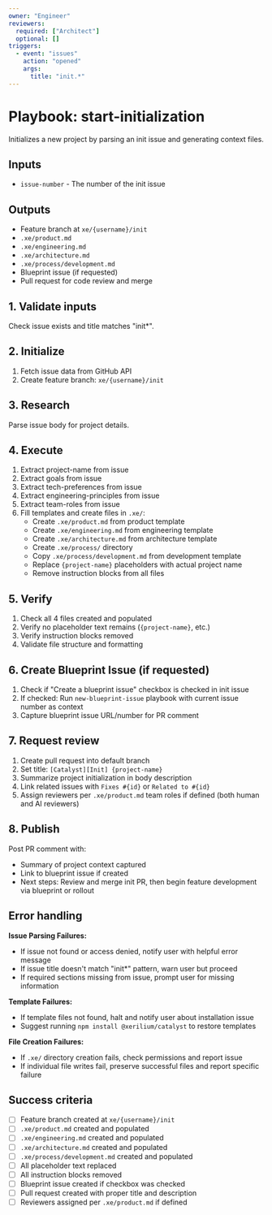 ```yaml
---
owner: "Engineer"
reviewers:
  required: ["Architect"]
  optional: []
triggers:
  - event: "issues"
    action: "opened"
    args:
      title: "init.*"
---
```


# Playbook: start-initialization

Initializes a new project by parsing an init issue and generating context files.

## Inputs

- `issue-number` - The number of the init issue

## Outputs

- Feature branch at `xe/{username}/init`
- `.xe/product.md`
- `.xe/engineering.md`
- `.xe/architecture.md`
- `.xe/process/development.md`
- Blueprint issue (if requested)
- Pull request for code review and merge

## 1. Validate inputs

Check issue exists and title matches "init*".

## 2. Initialize

1. Fetch issue data from GitHub API
2. Create feature branch: `xe/{username}/init`

## 3. Research

Parse issue body for project details.

## 4. Execute

1. Extract project-name from issue
2. Extract goals from issue
3. Extract tech-preferences from issue
4. Extract engineering-principles from issue
5. Extract team-roles from issue
6. Fill templates and create files in `.xe/`:
   - Create `.xe/product.md` from product template
   - Create `.xe/engineering.md` from engineering template
   - Create `.xe/architecture.md` from architecture template
   - Create `.xe/process/` directory
   - Copy `.xe/process/development.md` from development template
   - Replace `{project-name}` placeholders with actual project name
   - Remove instruction blocks from all files

## 5. Verify

1. Check all 4 files created and populated
2. Verify no placeholder text remains (`{project-name}`, etc.)
3. Verify instruction blocks removed
4. Validate file structure and formatting

## 6. Create Blueprint Issue (if requested)

1. Check if "Create a blueprint issue" checkbox is checked in init issue
2. If checked: Run `new-blueprint-issue` playbook with current issue number as context
3. Capture blueprint issue URL/number for PR comment

## 7. Request review

1. Create pull request into default branch
2. Set title: `[Catalyst][Init] {project-name}`
3. Summarize project initialization in body description
4. Link related issues with `Fixes #{id}` or `Related to #{id}`
5. Assign reviewers per `.xe/product.md` team roles if defined (both human and AI reviewers)

## 8. Publish

Post PR comment with:

- Summary of project context captured
- Link to blueprint issue if created
- Next steps: Review and merge init PR, then begin feature development via blueprint or rollout

## Error handling

**Issue Parsing Failures:**

- If issue not found or access denied, notify user with helpful error message
- If issue title doesn't match "init*" pattern, warn user but proceed
- If required sections missing from issue, prompt user for missing information

**Template Failures:**

- If template files not found, halt and notify user about installation issue
- Suggest running `npm install @xerilium/catalyst` to restore templates

**File Creation Failures:**

- If `.xe/` directory creation fails, check permissions and report issue
- If individual file writes fail, preserve successful files and report specific failure

## Success criteria

- [ ] Feature branch created at `xe/{username}/init`
- [ ] `.xe/product.md` created and populated
- [ ] `.xe/engineering.md` created and populated
- [ ] `.xe/architecture.md` created and populated
- [ ] `.xe/process/development.md` created and populated
- [ ] All placeholder text replaced
- [ ] All instruction blocks removed
- [ ] Blueprint issue created if checkbox was checked
- [ ] Pull request created with proper title and description
- [ ] Reviewers assigned per `.xe/product.md` if defined
